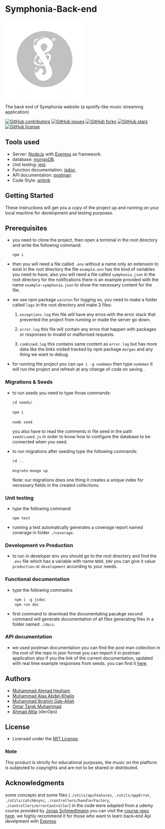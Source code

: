 # Symphonia-Back-end

![logo](./assets/icons/icon.png)

The back end of Symphonia website (a spotify-like music streaming application)

[![GitHub contributors](https://img.shields.io/github/contributors/Etshawy1/Symphonia-Back-end)](https://github.com/Etshawy1/Symphonia-Back-end/graphs/contributors)
[![GitHub issues](https://img.shields.io/github/issues/Etshawy1/Symphonia-Back-end)](https://github.com/Etshawy1/Symphonia-Back-end/issues)
[![GitHub forks](https://img.shields.io/github/forks/Etshawy1/Symphonia-Back-end)](https://github.com/Etshawy1/Symphonia-Back-end/network/members)
[![GitHub stars](https://img.shields.io/github/stars/Etshawy1/Symphonia-Back-end)](https://github.com/Etshawy1/Symphonia-Back-end/stargazers)
[![GitHub license](https://img.shields.io/github/license/Etshawy1/Symphonia-Back-end)](https://github.com/Etshawy1/Symphonia-Back-end/blob/master/License)

## Tools used

- Server: [NodeJs](https://nodejs.org/en/download/) with [Express](https://expressjs.com/) as framework.
- database: [mongoDB](https://www.mongodb.com/).
- Unit testing: [jest](https://jestjs.io/).
- Function documentation: [jsdoc](https://jsdoc.app/).
- API documentation: [postman](https://documenter.getpostman.com/view/10629897/SzRw3C6L?version=latest)
- Code Style: [airbnb](https://github.com/airbnb/javascript)

## Getting Started

These instructions will get you a copy of the project up and running on your local machine for development and testing purposes.

## Prerequisites

- you need to clone the project, then open a terminal in the root directory and write the following command:

      npm i

- then you will need a file called `.env` without a name only an extension to exist in the root directory the file `example.env` has the kind of variables you need to have, also you will need a file called `symphonia.json` in the root directory for the notifications there is an example provided with the name `example-symphonia.json` to show the necessary content for the file.

- we use npm package `winston` for logging so, you need to make a folder called `logs` in the root directory and make 3 files:

  1. `exceptions.log` this file will have any erros with the error stack that prevented the project from running or made the server go down.

  2. `error.log` this file will contain any erros that happen with packages or responses to invalid or malformed requests.

  3. `combined.log` this contains same content as `error.log` but has more data like the links visited tracked by npm package `morgan` and any thing we want to debug.

- for running the project you can `npm i -g nodemon` then type `nodemon` it will run the project and refresh at any change of code on saving .

### Migrations & Seeds

- to run seeds you need to type those commands:

      cd seeds/

      npm i

      node seed

  you also have to read the comments in file seed in the path `seeds\seed.js` in order to know how to configure the database to be connected when you seed.

- to run migrations after seeding type the following commands:

      cd ..

      migrate-mongo up

  Note: our migrations does one thing it creates a unique index for necessary fields in the created collections.

### Unit testing

- type the following command:

      npm test

- running a test automatically generates a coverage report named coverage in folder `./coverage`.

### Development vs Production

- to run in developer env you should go to the root directory and find the `.env` file which has a variable with name `NODE_ENV` you can give it value `production` or `development` according to your needs.

### Functional documentation

- type the following commadns

       npm i -g jsdoc
       npm run doc

- first command to download the documentating pacakge second command will generate documentation of all files generating files in a folder named `./docs`.

### API documentation

- we used postman documentation you can find the post man collection in the root of the repo in json format you can import it in postman application also if you the link of the current documentation, updated with real time example responses from seeds.
  you can find it [here](https://documenter.getpostman.com/view/10629897/SzRw3C6L?version=latest).

## Authors

- [Muhammad Ahmad Hesham](https://github.com/Etshawy1)
- [Muhammad Alaa Abdel-Khaliq](https://github.com/MuhammeedAlaa)
- [Muhammad Ibrahim Gab-Allah](https://github.com/marait123)
- [Omar Tarek Muhammad](https://github.com/omar9984)
- [Ahmad Attia](https://github.com/A00x40) (devOps)

## License

- Licensed under the [MIT License](./License).

### Note

This product is strictly for educational purposes, the music on the platform is subjected to copyrights and are not to be shared or distributed.

## Acknowledgments

some concepts and some files (`./utils/apiFeatures`, `./utils/appError`, `./utils/catchAsync`, `./controllers/handlerFactory`, `./controllers/errorController`) in the code were adapted from a udemy course provided by [Jonas Schmedtmann](https://github.com/jonasschmedtmann) you can visit the [course repo here](https://github.com/jonasschmedtmann/complete-node-bootcamp). we highly recommend it for those who want to learn back-end Api develpment with [Express](https://expressjs.com/)
